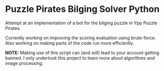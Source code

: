 # Puzzle Pirates Bilging Solver Python
Attempt at an implementation of a bot for the bilging puzzle in Ypp Puzzle Pirates.

Currently working on improving the scoring evaluation using brute-force. Also working on making parts of the code run more efficiently.

**NOTE:** Making use of this script can (and will) lead to your account getting banned. I only undertook this project to learn more about algorithms and image processing. 
